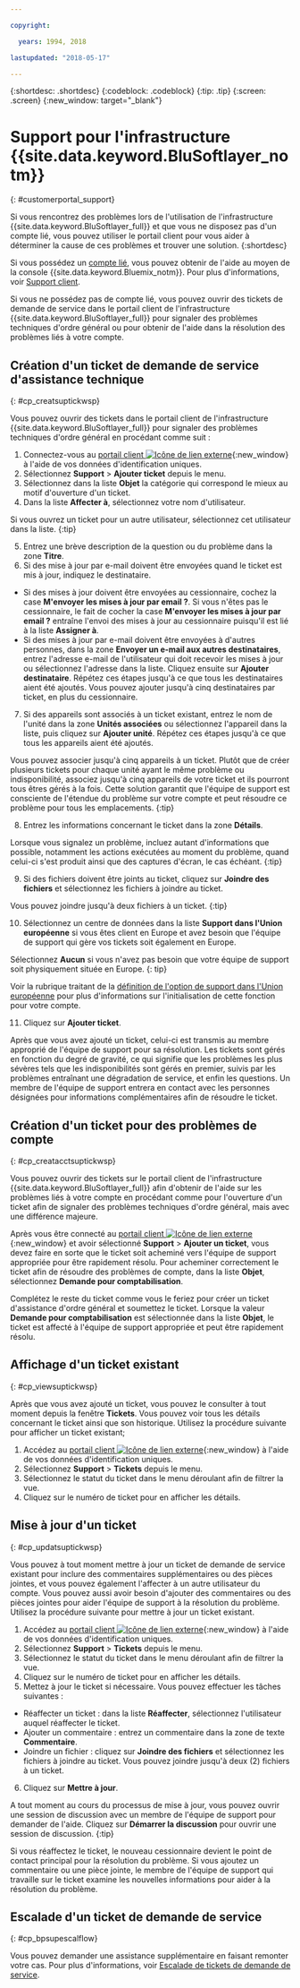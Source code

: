 ```yaml
---

copyright:

  years: 1994, 2018

lastupdated: "2018-05-17"

---
```


{:shortdesc: .shortdesc}
{:codeblock: .codeblock}
{:tip: .tip}
{:screen: .screen}
{:new_window: target="_blank"}


# Support pour l'infrastructure {{site.data.keyword.BluSoftlayer_notm}}
{: #customerportal_support}

Si vous rencontrez des problèmes lors de l'utilisation de l'infrastructure {{site.data.keyword.BluSoftlayer_full}} et que vous ne disposez pas d'un compte lié, vous pouvez utiliser le portail client pour vous aider à déterminer la cause de ces problèmes et trouver une solution.
{:shortdesc}

Si vous possédez un [compte lié](/docs/account/softlayerlink.html#link_user_accounts), vous pouvez obtenir de l'aide au moyen de la console {{site.data.keyword.Bluemix_notm}}. Pour plus d'informations, voir [Support client](/docs/get-support/howtogetsupport.html).

Si vous ne possédez pas de compte lié, vous pouvez ouvrir des tickets de demande de service dans le portail client de l'infrastructure {{site.data.keyword.BluSoftlayer_full}} pour signaler des problèmes techniques d'ordre général ou pour obtenir de l'aide dans la résolution des problèmes liés à votre compte.

## Création d'un ticket de demande de service d'assistance technique
{: #cp_creatsuptickwsp}

Vous pouvez ouvrir des tickets dans le portail client de l'infrastructure {{site.data.keyword.BluSoftlayer_full}} pour signaler des problèmes techniques d'ordre général en procédant comme suit :

1. Connectez-vous au [portail client ![Icône de lien externe](../icons/launch-glyph.svg)](https://control.softlayer.com/){:new_window} à l'aide de vos données d'identification uniques.
2. Sélectionnez **Support** > **Ajouter ticket** depuis le menu.
3. Sélectionnez dans la liste **Objet** la catégorie qui correspond le mieux au motif d'ouverture d'un ticket.
4. Dans la liste **Affecter à**, sélectionnez votre nom d'utilisateur.<br/>

  Si vous ouvrez un ticket pour un autre utilisateur, sélectionnez cet utilisateur dans la liste.
  {:tip}

5. Entrez une brève description de la question ou du problème dans la zone **Titre**.
6. Si des mise à jour par e-mail doivent être envoyées quand le ticket est mis à jour, indiquez le destinataire.
  * Si des mises à jour doivent être envoyées au cessionnaire, cochez la case **M'envoyer les mises à jour par email ?**. Si vous n'êtes pas le cessionnaire, le fait de cocher la case **M'envoyer les mises à jour par email ?** entraîne l'envoi des mises à jour au cessionnaire puisqu'il est lié à la liste **Assigner à**.
  * Si des mises à jour par e-mail doivent être envoyées à d'autres personnes, dans la zone **Envoyer un e-mail aux autres destinataires**, entrez l'adresse e-mail de l'utilisateur qui doit recevoir les mises à jour ou sélectionnez l'adresse dans la liste. Cliquez ensuite sur **Ajouter destinataire**. Répétez ces étapes jusqu'à ce que tous les destinataires aient été ajoutés. Vous pouvez ajouter jusqu'à cinq destinataires par ticket, en plus du cessionnaire.
7. Si des appareils sont associés à un ticket existant, entrez le nom de l'unité dans la zone **Unités associées** ou sélectionnez l'appareil dans la liste, puis cliquez sur **Ajouter unité**. Répétez ces étapes jusqu'à ce que tous les appareils aient été ajoutés.

  Vous pouvez associer jusqu'à cinq appareils à un ticket. Plutôt que de créer plusieurs tickets pour chaque unité ayant le même problème ou indisponibilité, associez jusqu'à cinq appareils de votre ticket et ils pourront tous êtres gérés à la fois. Cette solution garantit que l'équipe de support est consciente de l'étendue du problème sur votre compte et peut résoudre ce problème pour tous les emplacements.
  {:tip}

8. Entrez les informations concernant le ticket dans la zone **Détails**.

  Lorsque vous signalez un problème, incluez autant d'informations que possible, notamment les actions exécutées au moment du problème, quand celui-ci s'est produit ainsi que des captures d'écran, le cas échéant.
  {:tip}

9. Si des fichiers doivent être joints au ticket, cliquez sur **Joindre des fichiers** et sélectionnez les fichiers à joindre au ticket.

  Vous pouvez joindre jusqu'à deux fichiers à un ticket.
  {:tip}

10. Sélectionnez un centre de données dans la liste **Support dans l'Union européenne** si vous êtes client en Europe et avez besoin que l'équipe de support qui gère vos tickets soit également en Europe.

  Sélectionnez **Aucun** si vous n'avez pas besoin que votre équipe de support soit physiquement située en Europe.
  {: tip}

  Voir la rubrique traitant de la [définition de l'option de support dans l'Union européenne](/docs/customer-portal/cpmanuserprof.html#cp_seteusupported) pour plus d'informations sur l'initialisation de cette fonction pour votre compte.

11. Cliquez sur **Ajouter ticket**.

Après que vous avez ajouté un ticket, celui-ci est transmis au membre approprié de l'équipe de support pour sa résolution. Les tickets sont gérés en fonction du degré de gravité, ce qui signifie que les problèmes les plus sévères tels que les indisponibilités sont gérés en premier, suivis par les problèmes entraînant une dégradation de service, et enfin les questions. Un membre de l'équipe de support entrera en contact avec les personnes désignées pour informations complémentaires afin de résoudre le ticket.

## Création d'un ticket pour des problèmes de compte
{: #cp_creatacctsuptickwsp}

Vous pouvez ouvrir des tickets sur le portail client de l'infrastructure {{site.data.keyword.BluSoftlayer_full}} afin d'obtenir de l'aide sur les problèmes liés à votre compte en procédant comme pour l'ouverture d'un ticket afin de signaler des problèmes techniques d'ordre général, mais avec une différence majeure.  

Après vous être connecté au [portail client ![Icône de lien externe](../icons/launch-glyph.svg)](https://control.softlayer.com/){:new_window} et avoir sélectionné **Support** > **Ajouter un ticket**, vous devez faire en sorte que le ticket soit acheminé vers l'équipe de support appropriée pour être rapidement résolu. Pour acheminer correctement le ticket afin de résoudre des problèmes de compte, dans la liste **Objet**, sélectionnez **Demande pour comptabilisation**.

Complétez le reste du ticket comme vous le feriez pour créer un ticket d'assistance d'ordre général et soumettez le ticket. Lorsque la valeur **Demande pour comptabilisation** est sélectionnée dans la liste **Objet**, le ticket est affecté à l'équipe de support appropriée et peut être rapidement résolu.

## Affichage d'un ticket existant
{: #cp_viewsuptickwsp}

Après que vous avez ajouté un ticket, vous pouvez le consulter à tout moment depuis la fenêtre **Tickets**. Vous pouvez voir tous les détails concernant le ticket ainsi que son historique. Utilisez la procédure suivante pour afficher un ticket existant;

1. Accédez au [portail client ![Icône de lien externe](../icons/launch-glyph.svg)](https://control.softlayer.com/){:new_window} à l'aide de vos données d'identification uniques.
2. Sélectionnez **Support** > **Tickets** depuis le menu.
3. Sélectionnez le statut du ticket dans le menu déroulant afin de filtrer la vue.
4. Cliquez sur le numéro de ticket pour en afficher les détails.

## Mise à jour d'un ticket
{: #cp_updatsuptickwsp}

Vous pouvez à tout moment mettre à jour un ticket de demande de service existant pour inclure des commentaires supplémentaires ou des pièces jointes, et vous pouvez également l'affecter à un autre utilisateur du compte. Vous pouvez aussi avoir besoin d'ajouter des commentaires ou des pièces jointes pour aider l'équipe de support à la résolution du problème. Utilisez la procédure suivante pour mettre à jour un ticket existant.

1. Accédez au [portail client ![Icône de lien externe](../icons/launch-glyph.svg)](https://control.softlayer.com/){:new_window} à l'aide de vos données d'identification uniques.
2. Sélectionnez **Support** > **Tickets** depuis le menu.
3. Sélectionnez le statut du ticket dans le menu déroulant afin de filtrer la vue.
4. Cliquez sur le numéro de ticket pour en afficher les détails.
5. Mettez à jour le ticket si nécessaire. Vous pouvez effectuer les tâches suivantes :
  * Réaffecter un ticket : dans la liste **Réaffecter**, sélectionnez l'utilisateur auquel réaffecter le ticket.   
  * Ajouter un commentaire : entrez un commentaire dans la zone de texte **Commentaire**.
  * Joindre un fichier : cliquez sur **Joindre des fichiers** et sélectionnez les fichiers à joindre au ticket. Vous pouvez joindre jusqu'à deux (2) fichiers à un ticket.
6. Cliquez sur **Mettre à jour**.

  A tout moment au cours du processus de mise à jour, vous pouvez ouvrir une session de discussion avec un membre de l'équipe de support pour demander de l'aide. Cliquez sur **Démarrer la discussion** pour ouvrir une session de discussion.
  {:tip}

Si vous réaffectez le ticket, le nouveau cessionnaire devient le point de contact principal pour la résolution du problème. Si vous ajoutez un commentaire ou une pièce jointe, le membre de l'équipe de support qui travaille sur le ticket examine les nouvelles informations pour aider à la résolution du problème.

## Escalade d'un ticket de demande de service
{: #cp_bpsupescalflow}

Vous pouvez demander une assistance supplémentaire en faisant remonter votre cas. Pour plus d'informations, voir [Escalade de tickets de demande de service](/docs/get-support/quicktickresp.html#escalation).
